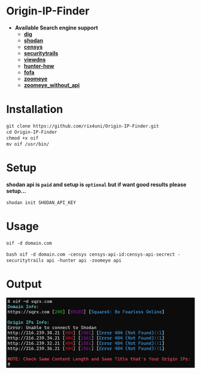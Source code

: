# Origin-IP-Finder

- **Available Search engine support**
  - **[dig](https://phoenixnap.com/kb/linux-dig-command-examples)**
  - **[shodan](https://www.shodan.io)**
  - **[censys](https://search.censys.io)**
  - **[securitytrails](https://securitytrails.com)**
  - **[viewdns](https://viewdns.info)**
  - **[hunter-how](https://hunter.how)**
  - **[fofa](https://en.fofa.info)**
  - **[zoomeye](https://www.zoomeye.org)**
  - **[zoomeye_without_api](https://www.zoomeye.org)**
  
# Installation
```
git clone https://github.com/rix4uni/Origin-IP-Finder.git
cd Origin-IP-Finder
chmod +x oif
mv oif /usr/bin/
```

# Setup

**shodan api is `paid` and setup is `optional` but if want good results please setup...**

```
shodan init SHODAN_API_KEY
```
  
# Usage
  
```
oif -d domain.com
```

```
bash oif -d domain.com -censys censys-api-id:censys-api-secrect -securitytrails api -hunter api -zoomeye api
```

# Output
![output](.github/image.png)

